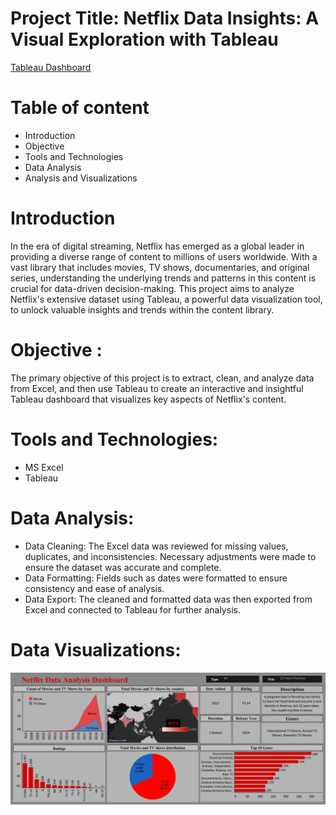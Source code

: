 # Project Title: Netflix Data Insights: A Visual Exploration with Tableau

[Tableau Dashboard](https://public.tableau.com/shared/6SJDKPK5K?:display_count=n&:origin=viz_share_link)

# Table of content
- Introduction
- Objective
- Tools and Technologies
- Data Analysis
- Analysis and Visualizations

# Introduction

In the era of digital streaming, Netflix has emerged as a global leader in providing a diverse range of content to millions of users worldwide. With a vast library that includes movies, TV shows, documentaries, and original series, understanding the underlying trends and patterns in this content is crucial for data-driven decision-making. This project aims to analyze Netflix's extensive dataset using Tableau, a powerful data visualization tool, to unlock valuable insights and trends within the content library.

# Objective :
The primary objective of this project is to extract, clean, and analyze data from Excel, and then use Tableau to create an interactive and insightful Tableau dashboard that visualizes key aspects of Netflix's content. 

# Tools and Technologies:
- MS Excel
- Tableau

# Data Analysis:
- Data Cleaning: The Excel data was reviewed for missing values, duplicates, and inconsistencies. Necessary adjustments were made to ensure the dataset was accurate and complete.
- Data Formatting: Fields such as dates were formatted to ensure consistency and ease of analysis. 
- Data Export: The cleaned and formatted data was then exported from Excel and connected to Tableau for further analysis.

# Data Visualizations:
![Netflix Dashboard](https://github.com/prajaktakadu11/Netflix_Data_Insights-A_Visual_Exploration_with_Tableau/blob/main/Netflix%20Dashboard.png?raw=true)


